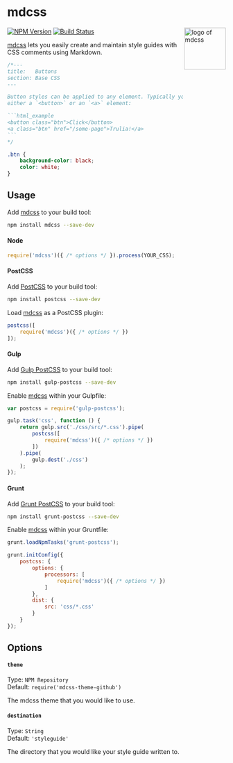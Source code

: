# mdcss

<img align="right" width="96" height="96" src="https://i.imgur.com/3rqeZXi.png" title="logo of mdcss">

[![NPM Version][npm-img]][npm] [![Build Status][ci-img]][ci]

[mdcss] lets you easily create and maintain style guides with CSS comments using Markdown.

```css
/*---
title:   Buttons
section: Base CSS
---

Button styles can be applied to any element. Typically you'll want to use
either a `<button>` or an `<a>` element:

​```html_example
<button class="btn">Click</button>
<a class="btn" href="/some-page">Trulia!</a>
​```
*/

.btn {
	background-color: black;
	color: white;
}
```

## Usage

Add [mdcss] to your build tool:

```bash
npm install mdcss --save-dev
```

#### Node

```js
require('mdcss')({ /* options */ }).process(YOUR_CSS);
```

#### PostCSS

Add [PostCSS] to your build tool:

```bash
npm install postcss --save-dev
```

Load [mdcss] as a PostCSS plugin:

```js
postcss([
    require('mdcss')({ /* options */ })
]);
```

#### Gulp

Add [Gulp PostCSS] to your build tool:

```bash
npm install gulp-postcss --save-dev
```

Enable [mdcss] within your Gulpfile:

```js
var postcss = require('gulp-postcss');

gulp.task('css', function () {
    return gulp.src('./css/src/*.css').pipe(
        postcss([
            require('mdcss')({ /* options */ })
        ])
    ).pipe(
        gulp.dest('./css')
    );
});
```

#### Grunt

Add [Grunt PostCSS] to your build tool:

```bash
npm install grunt-postcss --save-dev
```

Enable [mdcss] within your Gruntfile:

```js
grunt.loadNpmTasks('grunt-postcss');

grunt.initConfig({
    postcss: {
        options: {
            processors: [
                require('mdcss')({ /* options */ })
            ]
        },
        dist: {
            src: 'css/*.css'
        }
    }
});
```

## Options

#### `theme`

Type: `NPM Repository`  
Default: `require('mdcss-theme-github')`

The mdcss theme that you would like to use.

#### `destination`

Type: `String`  
Default: `'styleguide'`

The directory that you would like your style guide written to.

[ci]:      https://travis-ci.org/jonathantneal/mdcss
[ci-img]:  https://img.shields.io/travis/jonathantneal/mdcss.svg
[npm]:     https://www.npmjs.com/package/mdcss
[npm-img]: https://img.shields.io/npm/v/mdcss.svg

[Gulp PostCSS]:  https://github.com/postcss/gulp-postcss
[Grunt PostCSS]: https://github.com/nDmitry/grunt-postcss
[PostCSS]:       https://github.com/postcss/postcss
[mdcss]:  https://github.com/jonathantneal/mdcss
